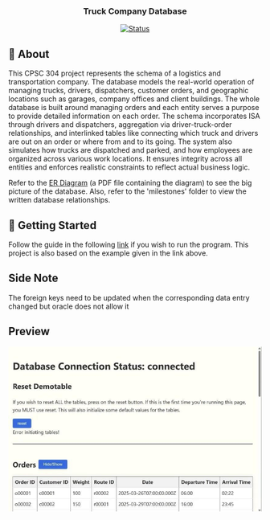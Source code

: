 <h3 align="center">Truck Company Database</h3>

<div align="center">

  [![Status](https://img.shields.io/badge/status-active-success.svg)]() 

</div>

## 🧐 About <a name = "about"></a>

This CPSC 304 project represents the schema of a logistics and transportation company. The database models the real-world operation of managing trucks, drivers, dispatchers, customer orders, and geographic locations such as garages, company offices and client buildings. The whole database is built around managing orders and each entity serves a purpose to provide detailed information on each order. The schema incorporates ISA through drivers and dispatchers, aggregation via driver-truck-order relationships, and interlinked tables like connecting which truck and drivers are out on an order or where from and to its going. The system also simulates how trucks are dispatched and parked, and how employees are organized across various work locations. It ensures integrity across all entities and enforces realistic constraints to reflect actual business logic.

Refer to the [ER Diagram](https://github.com/RichardAdhika22/truck_database/blob/main/milestones/CS304_milestone2-2.pdf) (a PDF file containing the diagram) to see the big picture of the database. Also, refer to the 'milestones' folder to view the written database relationships.

## 🏁 Getting Started <a name = "getting_started"></a>

Follow the guide in the following [link](https://www.students.cs.ubc.ca/~cs-304/resources/javascript-oracle-resources/node-setup.html) if you wish to run the program.
This project is also based on the example given in the link above.

## Side Note

The foreign keys need to be updated when the corresponding data entry changed but oracle does not allow it

## Preview

![Preview](public\preview.jpg)

